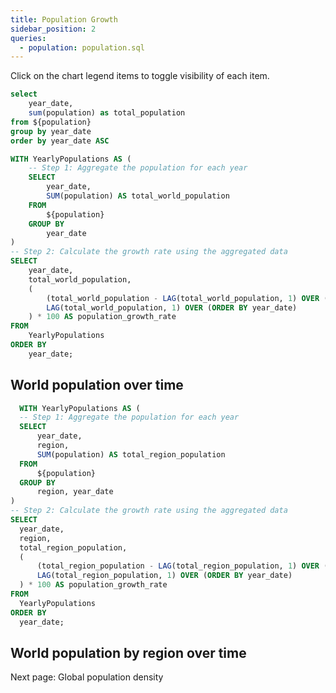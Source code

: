 ```yaml
---
title: Population Growth
sidebar_position: 2
queries:
  - population: population.sql
---
```


Click on the chart legend items to toggle visibility of each item.

```sql aggregate_by_year
select 
    year_date,
    sum(population) as total_population
from ${population}
group by year_date
order by year_date ASC
```

```sql population_growth_rate
WITH YearlyPopulations AS (
    -- Step 1: Aggregate the population for each year
    SELECT
        year_date,
        SUM(population) AS total_world_population
    FROM
        ${population}
    GROUP BY
        year_date
)
-- Step 2: Calculate the growth rate using the aggregated data
SELECT
    year_date,
    total_world_population,
    (
        (total_world_population - LAG(total_world_population, 1) OVER (ORDER BY year_date)) /
        LAG(total_world_population, 1) OVER (ORDER BY year_date)
    ) * 100 AS population_growth_rate
FROM
    YearlyPopulations
ORDER BY
    year_date;
```
## World population over time

<LineChart
  title="World Population Over Time"
  x=year_date
  y=population_growth_rate
  y2=total_world_population
  y2SeriesType=bar
  data={population_growth_rate}
  yAxisTitle="Population Growth Rate (%)"
  xAxisTitle="Year"
  yAxisFormat=","
  height=400
  />

  ```sql aggregate_by_region
    WITH YearlyPopulations AS (
    -- Step 1: Aggregate the population for each year
    SELECT
        year_date,
        region,
        SUM(population) AS total_region_population
    FROM
        ${population}
    GROUP BY
        region, year_date
)
-- Step 2: Calculate the growth rate using the aggregated data
SELECT
    year_date,
    region,
    total_region_population,
    (
        (total_region_population - LAG(total_region_population, 1) OVER (ORDER BY year_date)) /
        LAG(total_region_population, 1) OVER (ORDER BY year_date)
    ) * 100 AS population_growth_rate
FROM
    YearlyPopulations
ORDER BY
    year_date;
  ```
## World population by region over time

  <AreaChart
  title="Region Population Over Time"
  x=year_date
  series=region
  y=total_region_population
  data={aggregate_by_region}
  yAxisTitle="Population"
  xAxisTitle="Year"
  yAxisFormat=","
  height=400
  />
  
<LinkButton url='density'>
  Next page: Global population density
</LinkButton>